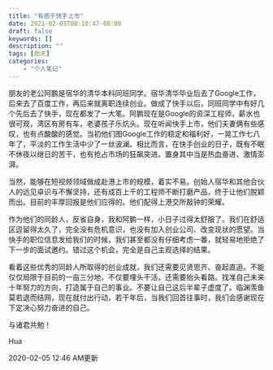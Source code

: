 ```yaml
---
title: "有感于快手上市"
date: 2021-02-05T00:10:47-08:00
draft: false
keywords: []
description: ""
tags: [励志]
categories: 
    - "个人笔记"
---
```




朋友的老公阿鹏是宿华的清华本科同班同学。宿华清华毕业后去了Google工作，后来去了百度工作，再后来就离职连续创业。做成了快手以后，同班同学中有好几个先后去了快手，现在都发了一大笔。阿鹏现在是Google的资深工程师，薪水也很可观，湾区有房有车，老婆孩子乐炕头。现在听闻快手上市，他们夫妻俩有些感叹，也有点酸酸的感觉。当初他们图Google工作的稳定和福利好，一晃工作七八年了，平淡的工作生活中少了一丝波澜。相比而言，在快手创业的日子，既有不眠不休夜以继日的苦干，也有抢占市场的狂飙突进。置身其中当是热血奋进、激情澎湃。



当然，能够在短视频领域做成赴港上市的规模，着实不易。创始人宿华和其他合伙人的远见卓识与不懈坚持，还有成百上千的工程师不断打磨产品，终于让他们脱颖而出。目前的丰厚回报是他们应得的。他们配得上港交所敲钟的荣耀。



作为他们的同龄人，反省自身，我和阿鹏一样，小日子过得太舒服了。我们在舒适区逗留得太久了，完全没有危机意识，也没有加入创业公司、改变现状的愿望。当快手的职位信息发给我们的时候，我们甚至都没有仔细考虑一番，就轻易地拒绝了下一步的面试邀约。错过这个机会，完全是自己主观选择的结果。



看着这些优秀的同龄人所取得的创业成就，我们还需要见贤思齐、奋起直追。不能仅仅局限于目前的一亩三分地，不仅要埋头干活，还需要抬头看路。找准自己未来十年努力的方向，打造属于自己的事业。不要让自己这后半辈子虚度了。临渊羡鱼莫若退而结网，现在就付出行动，若干年后，当我们回首往事时，我们会感谢现在下定决心努力奋进的自己。



与诸君共勉！

Hua

2020-02-05 12:46 AM更新

